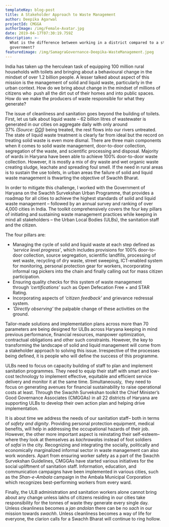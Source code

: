 ```yaml
---
templateKey: blog-post
title: A Stakeholder Approach to Waste Management
author: Deepika Agarwal
projectId: CMGGA
authorImage: /img/Female-Avatar.jpg
date: 2019-04-17T07:30:19.759Z
description: >-
  What is the difference between working in a district compared to a state
  government?
featuredimage: /img/SamagraGovernance-Deepika-WasteManagement.jpeg
---
```

<p> <p>India has taken up the herculean task of equipping 100 million rural households with toilets and bringing about a behavioural change in the mindset of over&nbsp;1.2 billion people.&nbsp;A lesser talked about aspect of this mission is the management of solid and liquid waste, particularly in the urban context. How do we bring about change in the mindset of millions of citizens who &nbsp;push all the dirt out of their homes and into public spaces. How do we make the producers of waste responsible for what they generate?</p><p>The issue of cleanliness and sanitation goes beyond the building of toilets. First, let us talk about liquid waste &ndash; 62 billion litres of wastewater is generated in our cities on aggregate daily with only around 37%&nbsp;<em>(Source:&nbsp;</em><a href='http://164.100.47.192/Loksabha/Questions/QResult15.aspx?qref=25748&amp;lsno=16'><em>GOI</em></a><em>)</em>&nbsp;being treated, the rest flows into our rivers untreated. The state of liquid waste treatment is clearly far from ideal but the record on treating solid waste is even more dismal. There are three main components when it comes to solid waste management, door-to-door collection, segregation of the waste, and&nbsp;scientific processing and disposal. Majority of wards in Haryana have been able to achieve 100%&nbsp;door-to-door waste collection. However, it is mostly a mix of dry waste and wet organic waste creating sludge, leachate and spreading foul smell.&nbsp;If the need in rural areas is to sustain the use toilets, in urban areas the failure of solid and liquid waste management is thwarting the objective of Swachh Bharat.</p><p>In order to mitigate this challenge, I worked with the Government of Haryana on the Swachh Survekshan Urban Programme, that provides a roadmap for all cities to achieve the highest standards of solid and liquid waste management &ndash; followed by an annual survey and ranking of over 4,000 cities in India. The toolkit comprehensively covers the four key pillars of initiating and sustaining waste management practices while keeping in mind all stakeholders &ndash; the Urban Local Bodies (ULBs), the sanitation staff and the citizen.</p><p>The four pillars are: &nbsp;</p><ul><li>Managing the cycle of solid and liquid waste at each step defined as &lsquo;<em>service level progress&rsquo;</em>, which includes provisions for 100% door-to-door collection, source segregation, scientific landfills, processing of wet waste, recycling of dry waste, street sweeping, ICT-enabled system for monitoring, personal protection gear for workers, incorporating informal rag pickers into the chain and finally calling out for mass citizen participation.</li><li>Ensuring quality checks for this system of waste management through&nbsp;<em>&lsquo;certifications&rsquo;</em>&nbsp;such as Open Defecation Free + and STAR Rating.</li><li>Incorporating aspects of&nbsp;<em>&lsquo;citizen feedback&rsquo;</em>&nbsp;and grievance redressal system.</li><li><em>&lsquo;Directly observing&rsquo;</em>&nbsp;the palpable change of these activities on the ground.</li></ul><p>Tailor-made solutions and implementation plans across more than 70 parameters are being designed for ULBs across Haryana keeping in mind previous performance, financial resources, manpower optimization, contractual obligations and other such constraints. However, the key to transforming the landscape of solid and liquid management will come from a stakeholder approach to solving this issue. Irrespective of the processes being defined, it is people who will define the success of this programme.</p><p>ULBs need to focus on capacity building of staff to plan and implement sanitation programmes. They need to equip their staff with smart and low-cost technology to implement effective, equitable and efficient service delivery and monitor it at the same time. Simultaneously, &nbsp;they need to focus on generating avenues for financial sustainability to raise operational costs at least. Through the Swachh Survekshan toolkit the Chief Minister&rsquo;s Good Governance Associates (CMGGAs) in all 22 districts of Haryana are supporting ULBs to develop their own action plan and helping drive implementation.</p><p>It is about time we address the needs of our sanitation staff&ndash; both in terms of&nbsp;<em>safety and dignity</em>. Providing personal protection equipment, medical benefits, will help in addressing the occupational hazards of their job. However, the other more important aspect is reinstating their self-esteem&ndash;where they look at themselves as&nbsp;<em>kachrawala</em>s instead of foot soldiers of&nbsp;<em>safai</em>&nbsp;in the city. Recognizing and integrating the socially, politically and economically marginalized informal sector in waste management can also work wonders. Apart from ensuring worker safety as a part of the Swachh Survekshan Guidelines, CMGGAs have started various initiatives for the social upliftment of sanitation staff. Information, education, and communication campaigns have been implemented in various cities, such as the&nbsp;<em>Shan-e-Ambala&nbsp;</em>campaign in the Ambala Municipal Corporation which recognizes best-performing workers from every ward.</p><p>Finally, the ULB administration and sanitation workers alone cannot bring about any change unless lakhs of citizens residing in our cities take responsibility for the tonnes of waste they generate every single day. Unless cleanliness becomes a&nbsp;<em>jan andolan</em>&nbsp;there can be no&nbsp;<em>sach</em>&nbsp;in our mission towards&nbsp;<em>swachh</em>. Unless cleanliness&nbsp;becomes a way of life for everyone, the clarion calls for a Swachh Bharat will continue to ring hollow.</p>
